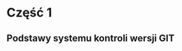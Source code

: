 <!SLIDE title-slide transition=fade>

# Część 1 #

<!SLIDE transition=fade>

## Podstawy systemu kontroli wersji GIT ##